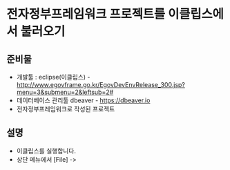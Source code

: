 # 전자정부프레임워크 프로젝트를 이클립스에서 불러오기

## 준비물
 - 개발툴 : eclipse(이클립스) - http://www.egovframe.go.kr/EgovDevEnvRelease_300.jsp?menu=3&submenu=2&leftsub=2#
 - 데이터베이스 관리툴 dbeaver - https://dbeaver.io
 - 전자정부프레임워크로 작성된 프로젝트
 
## 설명
 - 이클립스를 실행합니다.
 - 상단 메뉴에서 [File] -> 
